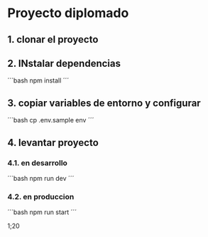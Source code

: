 # Proyecto diplomado

## 1. clonar el proyecto

## 2. INstalar dependencias
´´´bash
npm install
´´´

## 3. copiar variables de entorno y configurar
´´´bash
cp .env.sample env
´´´

## 4. levantar proyecto

### 4.1. en desarrollo
´´´bash
npm run dev
´´´

### 4.2. en produccion
´´´bash
npm run start
´´´

1;20